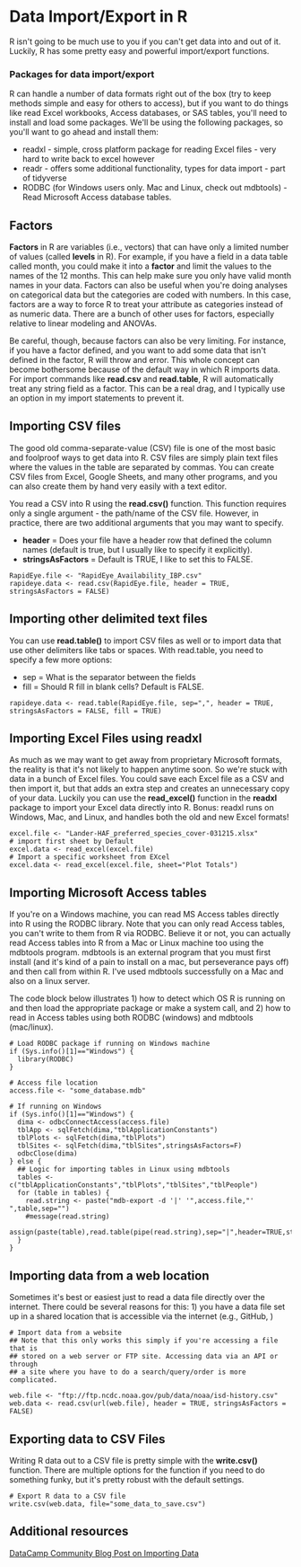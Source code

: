 # Data Import/Export in R
R isn't going to be much use to you if you can't get data into and out of it. Luckily, R has some pretty easy and powerful import/export functions.

### Packages for data import/export
R can handle a number of data formats right out of the box (try to keep methods simple and easy for others to access), but if you want to do things like read Excel workbooks, Access databases, or SAS tables, you'll need to install and load some packages. We'll be using the following packages, so you'll want to go ahead and install them:
- readxl - simple, cross platform package for reading Excel files - very hard to write back to excel however
- readr - offers some additional functionality, types for data import - part of tidyverse
- RODBC (for Windows users only. Mac and Linux, check out mdbtools) - Read Microsoft Access database tables.

## Factors
__Factors__ in R are variables (i.e., vectors) that can have only a limited number of values (called __levels__ in R). For example, if you have a field in a data table called month, you could make it into a __factor__ and limit the values to the names of the 12 months. This can help make sure you only have valid month names in your data. Factors can also be useful when you're doing analyses on categorical data but the categories are coded with numbers. In this case, factors are a way to force R to treat your attribute as categories instead of as numeric data. There are a bunch of other uses for factors, especially relative to linear modeling and ANOVAs.

Be careful, though, because factors can also be very limiting. For instance, if you have a factor defined, and you want to add some data that isn't defined in the factor, R will throw and error. This whole concept can become bothersome because of the default way in which R imports data. For import commands like __read.csv__ and __read.table__, R will automatically treat any string field as a factor. This can be a real drag, and I typically use an option in my import statements to prevent it.

## Importing CSV files
The good old comma-separate-value (CSV) file is one of the most basic and foolproof ways to get data into R. CSV files are simply plain text files where the values in the table are separated by commas. You can create CSV files from Excel, Google Sheets, and many other programs, and you can also create them by hand very easily with a text editor.

You read a CSV into R using the __read.csv()__ function. This function requires only a single argument - the path/name of the CSV file. However, in practice, there are two additional arguments that you may want to specify.
- __header__ = Does your file have a header row that defined the column names (default is true, but I usually like to specify it explicitly).
- __stringsAsFactors__ = Default is TRUE, I like to set this to FALSE.

```
RapidEye.file <- "RapidEye_Availability_IBP.csv"
rapideye.data <- read.csv(RapidEye.file, header = TRUE, stringsAsFactors = FALSE)
```

## Importing other delimited text files
You can use __read.table()__ to import CSV files as well or to import data that use other delimiters like tabs or spaces. With read.table, you need to specify a few more options:
- sep = What is the separator between the fields
- fill = Should R fill in blank cells? Default is FALSE.
```
rapideye.data <- read.table(RapidEye.file, sep=",", header = TRUE, stringsAsFactors = FALSE, fill = TRUE)
```

## Importing Excel Files using readxl
As much as we may want to get away from proprietary Microsoft formats, the reality is that it's not likely to happen anytime soon. So we're stuck with data in a bunch of Excel files. You could save each Excel file as a CSV and then import it, but that adds an extra step and creates an unnecessary copy of your data. Luckily you can use the __read_excel()__ function in the __readxl__ package to import your Excel data directly into R. Bonus: readxl runs on Windows, Mac, and Linux, and handles both the old and new Excel formats!
```
excel.file <- "Lander-HAF_preferred_species_cover-031215.xlsx"
# import first sheet by Default
excel.data <- read_excel(excel.file)
# Import a specific worksheet from EXcel
excel.data <- read_excel(excel.file, sheet="Plot Totals")
```

## Importing Microsoft Access tables
If you're on a Windows machine, you can read MS Access tables directly into R using the RODBC library. Note that you can only read Access tables, you can't write to them from R via RODBC. Believe it or not, you can actually read Access tables into R from a Mac or Linux machine too using the mdbtools program. mdbtools is an external program that you must first install (and it's kind of a pain to install on a mac, but perseverance pays off) and then call from within R. I've used mdbtools successfully on a Mac and also on a linux server.

The code block below illustrates 1) how to detect which OS R is running on and then load the appropriate package or make a system call, and 2) how to read in Access tables using both RODBC (windows) and mdbtools (mac/linux).

```
# Load RODBC package if running on Windows machine
if (Sys.info()[1]=="Windows") {
  library(RODBC)
}

# Access file location
access.file <- "some_database.mdb"

# If running on Windows
if (Sys.info()[1]=="Windows") {
  dima <- odbcConnectAccess(access.file)
  tblApp <- sqlFetch(dima,"tblApplicationConstants")
  tblPlots <- sqlFetch(dima,"tblPlots")
  tblSites <- sqlFetch(dima,"tblSites",stringsAsFactors=F)
  odbcClose(dima)
} else {
  ## Logic for importing tables in Linux using mdbtools
  tables <- c("tblApplicationConstants","tblPlots","tblSites","tblPeople")
  for (table in tables) {
    read.string <- paste("mdb-export -d '|' '",access.file,"' ",table,sep="")
    #message(read.string)
    assign(paste(table),read.table(pipe(read.string),sep="|",header=TRUE,stringsAsFactors=FALSE))
  }
}
```  

## Importing data from a web location
Sometimes it's best or easiest just to read a data file directly over the internet. There could be several reasons for this: 1) you have a data file set up in a shared location that is accessible via the internet (e.g., GitHub, )
```
# Import data from a website
## Note that this only works this simply if you're accessing a file that is
## stored on a web server or FTP site. Accessing data via an API or through
## a site where you have to do a search/query/order is more complicated.

web.file <- "ftp://ftp.ncdc.noaa.gov/pub/data/noaa/isd-history.csv"
web.data <- read.csv(url(web.file), header = TRUE, stringsAsFactors = FALSE)
```


## Exporting data to CSV Files
Writing R data out to a CSV file is pretty simple with the __write.csv()__ function. There are multiple options for the function if you need to do something funky, but it's pretty robust with the default settings.
```
# Export R data to a CSV file
write.csv(web.data, file="some_data_to_save.csv")
```

## Additional resources
[DataCamp Community Blog Post on Importing Data](https://www.datacamp.com/community/tutorials/r-data-import-tutorial)
